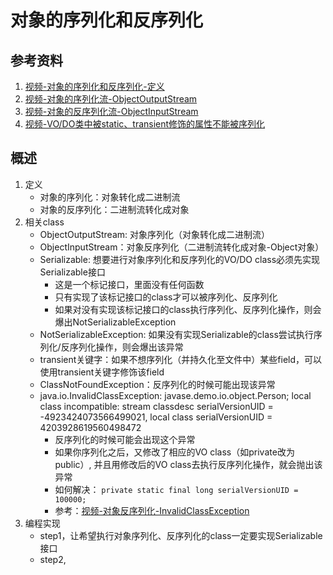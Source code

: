 # 对象的序列化和反序列化

## 参考资料

1. [视频-对象的序列化和反序列化-定义](https://www.bilibili.com/video/BV1U4411V7rq?p=54)
2. [视频-对象的序列化流-ObjectOutputStream](https://www.bilibili.com/video/BV1U4411V7rq?p=55)
3. [视频-对象的反序列化流-ObjectInputStream](https://www.bilibili.com/video/BV1U4411V7rq?p=56)
4. [视频-VO/DO类中被static、transient修饰的属性不能被序列化](https://www.bilibili.com/video/BV1U4411V7rq?p=57)
## 概述

1. 定义
    * 对象的序列化：对象转化成二进制流
    * 对象的反序列化：二进制流转化成对象
2. 相关class
    * ObjectOutputStream: 对象序列化（对象转化成二进制流）
    * ObjectInputStream：对象反序列化（二进制流转化成对象-Object对象）
    * Serializable: 想要进行对象序列化和反序列化的VO/DO class必须先实现Serializable接口
        + 这是一个标记接口，里面没有任何函数
        + 只有实现了该标记接口的class才可以被序列化、反序列化
        + 如果对没有实现该标记接口的class执行序列化、反序列化操作，则会爆出NotSerializableException
    * NotSerializableException: 如果没有实现Serializable的class尝试执行序列化/反序列化操作，则会爆出该异常
    * transient关键字：如果不想序列化（并持久化至文件中）某些field，可以使用transient关键字修饰该field
    * ClassNotFoundException：反序列化的时候可能出现该异常
    * java.io.InvalidClassException: javase.demo.io.object.Person; local class incompatible: stream classdesc serialVersionUID = -4923424073566499021, local class serialVersionUID = 4203928619560498472
        + 反序列化的时候可能会出现这个异常
        + 如果你序列化之后，又修改了相应的VO class（如private改为public）, 并且用修改后的VO class去执行反序列化操作，就会抛出该异常
        + 如何解决： `private static final long serialVersionUID = 100000;`
        + 参考：[视频-对象反序列化-InvalidClassException](https://www.bilibili.com/video/BV1U4411V7rq?p=58&spm_id_from=pageDriver)
3. 编程实现
    * step1，让希望执行对象序列化、反序列化的class一定要实现Serializable接口
    * step2, 